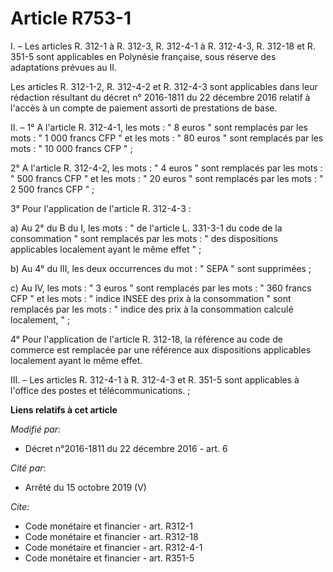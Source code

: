 # Article R753-1

I. – Les articles R. 312-1 à R. 312-3, R. 312-4-1 à R. 312-4-3, 
R. 312-18 et R. 351-5 sont applicables en Polynésie française, sous réserve des adaptations prévues au II.

Les articles R. 312-1-2, R. 312-4-2 et R. 312-4-3 sont applicables dans leur rédaction résultant du décret n° 2016-1811 du 22
décembre 2016 relatif à l'accès à un compte de paiement assorti de prestations de base.

II. – 1° A l'article R. 312-4-1, les mots : " 8 euros " sont remplacés par les mots : " 1 000 francs CFP " et les mots : " 80
euros " sont remplacés par les mots : " 10 000 francs CFP " ;

2° A l'article R. 312-4-2, les mots : " 4 euros " sont remplacés par les mots : " 500 francs CFP " et les mots : " 20 euros "
sont remplacés par les mots : " 2 500 francs CFP " ;

3° Pour l'application de l'article R. 312-4-3 :

a) Au 2° du B du I, les mots : " de l'article L. 331-3-1 du code de la consommation " sont remplacés par les mots : " des
dispositions applicables localement ayant le même effet " ;

b) Au 4° du III, les deux occurrences du mot : " SEPA " sont supprimées ;

c) Au IV, les mots : " 3 euros " sont remplacés par les mots : " 360 francs CFP " et les mots : " indice INSEE des prix à la
consommation " sont remplacés par les mots : " indice des prix à la consommation calculé localement, " ;

4° Pour l'application de l'article R. 312-18, la référence au code de commerce est remplacée par une référence aux
dispositions applicables localement ayant le même effet.

III. – Les articles R. 312-4-1 à R. 312-4-3 et R. 351-5 sont applicables à l'office des postes et télécommunications. ;

**Liens relatifs à cet article**

_Modifié par_:

  - Décret n°2016-1811 du 22 décembre 2016 - art. 6

_Cité par_:

  - Arrêté du 15 octobre 2019 (V)

_Cite_:

  - Code monétaire et financier - art. R312-1
  - Code monétaire et financier - art. R312-18
  - Code monétaire et financier - art. R312-4-1
  - Code monétaire et financier - art. R351-5
